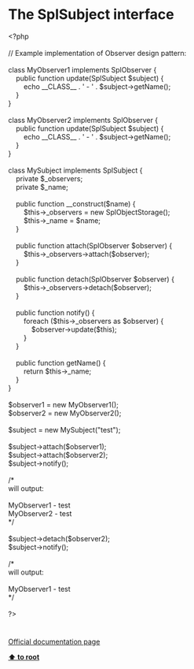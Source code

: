 # The SplSubject interface




<div class="phpcode"><span class="html">
<span class="default">&lt;?php <br><br></span><span class="comment">// Example implementation of Observer design pattern:<br><br></span><span class="keyword">class </span><span class="default">MyObserver1 </span><span class="keyword">implements </span><span class="default">SplObserver </span><span class="keyword">{<br>&#xA0; &#xA0; public function </span><span class="default">update</span><span class="keyword">(</span><span class="default">SplSubject $subject</span><span class="keyword">) {<br>&#xA0; &#xA0; &#xA0; &#xA0; echo </span><span class="default">__CLASS__ </span><span class="keyword">. </span><span class="string">&apos; - &apos; </span><span class="keyword">. </span><span class="default">$subject</span><span class="keyword">-&gt;</span><span class="default">getName</span><span class="keyword">();<br>&#xA0; &#xA0; }<br>}<br><br>class </span><span class="default">MyObserver2 </span><span class="keyword">implements </span><span class="default">SplObserver </span><span class="keyword">{<br>&#xA0; &#xA0; public function </span><span class="default">update</span><span class="keyword">(</span><span class="default">SplSubject $subject</span><span class="keyword">) {<br>&#xA0; &#xA0; &#xA0; &#xA0; echo </span><span class="default">__CLASS__ </span><span class="keyword">. </span><span class="string">&apos; - &apos; </span><span class="keyword">. </span><span class="default">$subject</span><span class="keyword">-&gt;</span><span class="default">getName</span><span class="keyword">();<br>&#xA0; &#xA0; }<br>}<br><br>class </span><span class="default">MySubject </span><span class="keyword">implements </span><span class="default">SplSubject </span><span class="keyword">{<br>&#xA0; &#xA0; private </span><span class="default">$_observers</span><span class="keyword">;<br>&#xA0; &#xA0; private </span><span class="default">$_name</span><span class="keyword">;<br><br>&#xA0; &#xA0; public function </span><span class="default">__construct</span><span class="keyword">(</span><span class="default">$name</span><span class="keyword">) {<br>&#xA0; &#xA0; &#xA0; &#xA0; </span><span class="default">$this</span><span class="keyword">-&gt;</span><span class="default">_observers </span><span class="keyword">= new </span><span class="default">SplObjectStorage</span><span class="keyword">();<br>&#xA0; &#xA0; &#xA0; &#xA0; </span><span class="default">$this</span><span class="keyword">-&gt;</span><span class="default">_name </span><span class="keyword">= </span><span class="default">$name</span><span class="keyword">;<br>&#xA0; &#xA0; }<br><br>&#xA0; &#xA0; public function </span><span class="default">attach</span><span class="keyword">(</span><span class="default">SplObserver $observer</span><span class="keyword">) {<br>&#xA0; &#xA0; &#xA0; &#xA0; </span><span class="default">$this</span><span class="keyword">-&gt;</span><span class="default">_observers</span><span class="keyword">-&gt;</span><span class="default">attach</span><span class="keyword">(</span><span class="default">$observer</span><span class="keyword">);<br>&#xA0; &#xA0; }<br><br>&#xA0; &#xA0; public function </span><span class="default">detach</span><span class="keyword">(</span><span class="default">SplObserver $observer</span><span class="keyword">) {<br>&#xA0; &#xA0; &#xA0; &#xA0; </span><span class="default">$this</span><span class="keyword">-&gt;</span><span class="default">_observers</span><span class="keyword">-&gt;</span><span class="default">detach</span><span class="keyword">(</span><span class="default">$observer</span><span class="keyword">);<br>&#xA0; &#xA0; }<br><br>&#xA0; &#xA0; public function </span><span class="default">notify</span><span class="keyword">() {<br>&#xA0; &#xA0; &#xA0; &#xA0; foreach (</span><span class="default">$this</span><span class="keyword">-&gt;</span><span class="default">_observers </span><span class="keyword">as </span><span class="default">$observer</span><span class="keyword">) {<br>&#xA0; &#xA0; &#xA0; &#xA0; &#xA0; &#xA0; </span><span class="default">$observer</span><span class="keyword">-&gt;</span><span class="default">update</span><span class="keyword">(</span><span class="default">$this</span><span class="keyword">);<br>&#xA0; &#xA0; &#xA0; &#xA0; }<br>&#xA0; &#xA0; }<br><br>&#xA0; &#xA0; public function </span><span class="default">getName</span><span class="keyword">() {<br>&#xA0; &#xA0; &#xA0; &#xA0; return </span><span class="default">$this</span><span class="keyword">-&gt;</span><span class="default">_name</span><span class="keyword">;<br>&#xA0; &#xA0; }<br>}<br><br></span><span class="default">$observer1 </span><span class="keyword">= new </span><span class="default">MyObserver1</span><span class="keyword">();<br></span><span class="default">$observer2 </span><span class="keyword">= new </span><span class="default">MyObserver2</span><span class="keyword">();<br><br></span><span class="default">$subject </span><span class="keyword">= new </span><span class="default">MySubject</span><span class="keyword">(</span><span class="string">&quot;test&quot;</span><span class="keyword">);<br><br></span><span class="default">$subject</span><span class="keyword">-&gt;</span><span class="default">attach</span><span class="keyword">(</span><span class="default">$observer1</span><span class="keyword">);<br></span><span class="default">$subject</span><span class="keyword">-&gt;</span><span class="default">attach</span><span class="keyword">(</span><span class="default">$observer2</span><span class="keyword">);<br></span><span class="default">$subject</span><span class="keyword">-&gt;</span><span class="default">notify</span><span class="keyword">();<br><br></span><span class="comment">/* <br>will output:<br><br>MyObserver1 - test<br>MyObserver2 - test<br>*/<br><br></span><span class="default">$subject</span><span class="keyword">-&gt;</span><span class="default">detach</span><span class="keyword">(</span><span class="default">$observer2</span><span class="keyword">);<br></span><span class="default">$subject</span><span class="keyword">-&gt;</span><span class="default">notify</span><span class="keyword">();<br><br></span><span class="comment">/* <br>will output:<br><br>MyObserver1 - test<br>*/<br><br></span><span class="default">?&gt;</span>
</span>
</div>
  

#

[Official documentation page](https://www.php.net/manual/en/class.splsubject.php)

**[⬆ to root](/)**